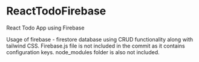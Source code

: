 # ReactTodoFirebase
React Todo App using Firebase

Usage of firebase - firestore database using CRUD functionality along with tailwind CSS.
Firebase.js file is not included in the commit as it contains configuration keys.
node_modules folder is also not included.
